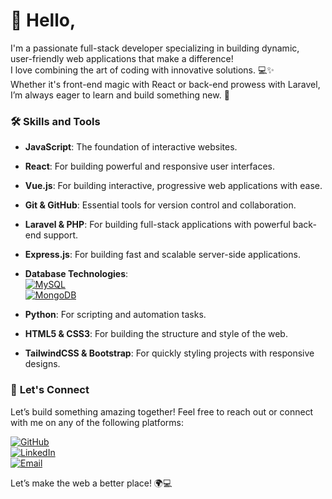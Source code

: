 # 👋 Hello,  
I'm a passionate full-stack developer specializing in building dynamic,  
user-friendly web applications that make a difference!  
I love combining the art of coding with innovative solutions. 💻✨  
Whether it's front-end magic with React or back-end prowess with Laravel, I’m always eager to learn and build something new. 🚀

### 🛠️ **Skills and Tools**
- **JavaScript**: The foundation of interactive websites.  
- **React**: For building powerful and responsive user interfaces.  
- **Vue.js**: For building interactive, progressive web applications with ease.  
- **Git & GitHub**: Essential tools for version control and collaboration.    
- **Laravel & PHP**: For building full-stack applications with powerful back-end support.    
- **Express.js**: For building fast and scalable server-side applications.  
- **Database Technologies**:  
  [![MySQL](https://img.shields.io/badge/-MySQL-4479A1?style=flat&logo=mysql&logoColor=white)](https://www.mysql.com/)  
  [![MongoDB](https://img.shields.io/badge/-MongoDB-47A248?style=flat&logo=mongodb&logoColor=white)](https://www.mongodb.com/)
  
- **Python**: For scripting and automation tasks.  
- **HTML5 & CSS3**: For building the structure and style of the web.  
- **TailwindCSS & Bootstrap**: For quickly styling projects with responsive designs. 


### 🌟 **Let's Connect**

Let’s build something amazing together! Feel free to reach out or connect with me on any of the following platforms:

[![GitHub](https://img.shields.io/badge/-GitHub-181717?style=flat&logo=github&logoColor=white)](https://github.com/fatimazahrafardani)  
[![LinkedIn](https://img.shields.io/badge/-LinkedIn-0077B5?style=flat&logo=linkedin&logoColor=white)](https://www.linkedin.com/in/fatimazahra-fardani-25b3ab258//)  
[![Email](https://img.shields.io/badge/-Email-D14836?style=flat&logo=gmail&logoColor=white)](mailto:fardanifatimazahra@example.com)


Let’s make the web a better place! 🌍💻
